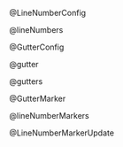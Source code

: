 @LineNumberConfig

@lineNumbers

@GutterConfig

@gutter

@gutters

@GutterMarker

@lineNumberMarkers

@LineNumberMarkerUpdate
